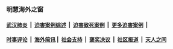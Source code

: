 
### 明慧海外之窗

####  [武汉肺炎](indexes/365.md?t=04230801) &nbsp;|&nbsp;  [迫害案例综述](indexes/328.md?t=04230801) &nbsp;|&nbsp; [迫害致死案例](indexes/277.md?t=04230801)  &nbsp;|&nbsp; [更多迫害案例](indexes/81.md?t=04230801)  &nbsp;|&nbsp; 
####  [时事评论](indexes/19.md?t=04230801) &nbsp;|&nbsp; [海外简讯](indexes/245.md?t=04230801)&nbsp;|&nbsp;  [社会支持](indexes/140.md?t=04230801) &nbsp;|&nbsp; [褒奖决议](indexes/282.md?t=04230801) &nbsp;|&nbsp; [社区报道](indexes/91.md?t=04230801)  &nbsp;|&nbsp; [天人之间](indexes/78.md?t=04230801) 

